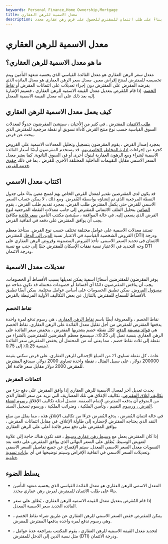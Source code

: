 ```yaml
---
keywords: Personal Finance,Home Ownership,Mortgage
title: معدل الاسمية للرهن العقاري
description: معدل سعر الرهن العقاري هو معدل الفائدة القياسي الذي يحسبه متعهد التأمين بناءً على طلب ائتمان للمقترض للحصول على قرض رهن عقاري محدد.
---
```


# معدل الاسمية للرهن العقاري
## ما هو معدل الاسمية للرهن العقاري؟

معدل سعر الرهن العقاري هو معدل الفائدة القياسي الذي يحسبه متعهد التأمين ويتم تخصيصه للمقترض لمنتج إقراض معين. معدل سعر الرهن العقاري هو معدل الفائدة الذي يفرضه المقرض على المقترض دون إجراء تعديلات على ائتمانات المقرض أو [نقاط الخصم](/discountpoints). إذا قام المُقرض بتعديل معدل القيمة الاسمية للرهن العقاري ، فسيتم الإشارة إليه بعد ذلك على أنه معدل القيمة الاسمية المعدل.

## كيف يعمل معدل الاسمية للرهن العقاري

[طلب الائتمان](/credit-application) للمقترض . في كثير من الأحيان ، سينشئ المقرضون جدولًا لمعدلات السوق القياسية حسب نوع منتج القرض كأداة تسويق أو نقطة مرجعية للمقترض الذي يبحث عن قرض.

بمجرد إصدار القرض ، يقوم المقرضون بتسجيل وتحليل المعدلات الاسمية على القروض كجزء من إجراءات [إدارة المخاطر الخاصة بهم](/riskmanagement). قد يستخدم المقرضون أيضًا أسعار الفائدة الاسمية لشراء وبيع الرهون العقارية لبنوك أخرى أو في السوق الثانوية. كما يعتبر معدل السعر الاسمي مقابل التقييمات الداخلية المختلفة الأخرى للقرض ، بما في ذلك [حقوق خدمة القرض](/loan_servicing).

## اكتتاب معدل الاسمي

قد يكون لدى المقترضين تقدير لمعدل القرض الخاص بهم لمنتج معين بناءً على جدول النقطة المرجعية الذي تم إنشاؤه بواسطة المُقرض. ومع ذلك ، لا يمكن حساب السعر الاسمي للقرض حتى يكمل المقترض طلب القرض. بمجرد تقديم طلب القرض ، يقوم [الضامن](/underwriter) بتحليل الملف الائتماني للمقترض إلى جانب معدلات النقطة المرجعية لنوع القرض الذي يسعى إليه. في حالة الموافقة ، سيُنشئ مكتتب التأمين [سعر فائدة](/interestrate) مكافئ يجب أن يوافق المقترض على دفعه في اتفاقية القرض.

تستند معدلات الاسمية على عوامل مختلفة تختلف حسب نوع القرض. ستأخذ معظم القروض الشخصية القياسية في الاعتبار نسبة [الدين إلى الدخل](/dti) للمقترض (DTI) ودرجة الائتمان في تحديد السعر الاسمي. تأخذ القروض المضمونة وقروض الرهن العقاري على وجه التحديد في الاعتبار نسبة نفقات الإسكان للمقترض جنبًا إلى جنب مع نسبة DTI ودرجة الائتمان.

## تعديلات معدل الاسمية

يوفر المقرضون للمقترضين أسعارًا اسمية يمكن تعديلها بسبب الأقساط أو الخصومات. يجب أن يناقش المقترضون دائمًا أي أقساط أو خصومات محتملة قد تكون متاحة مع [مسؤول القروض](/loanofficer). يمكن تطبيق الخصومات على أساس عوامل مختلفة. يمكن أيضًا تطبيق الأقساط للسماح للمقترض بالتنازل عن بعض التكاليف الأولية المرتبطة بالقرض.

### نقاط الخصم

نقاط الخصم ، والمعروفة أيضًا باسم [نقاط الرهن العقاري](/points) ، هي رسوم تدفع لمرة واحدة يدفعها المقترض للمقرض من أجل تقليل معدل الفائدة على الرهن العقاري. نقاط الخصم هي [فوائد مسبقة](/prepaidinterest) [الدفع](/prepaidinterest). لكل نقطة خصم يشتريها المقترض ، ينخفض سعر الفائدة على الرهن العقاري بنسبة تصل إلى 0.25٪. سيسمح معظم المقرضين للمقترضين بالشراء من نقطة إلى ثلاث نقاط خصم ، مما يعني أنه من المحتمل أن يخفض المقترض سعر الفائدة بنسبة 0.25٪ إلى 0.75٪

عادة ، كل نقطة تساوي 1٪ من المبلغ الإجمالي للرهن العقاري. على قرض سكني بقيمة 200000 دولار ، على سبيل المثال ، نقطة واحدة تساوي 2000 دولار. سيدفع المقترض للمقرض 2000 دولار مقابل سعر فائدة أقل.

### ائتمانات المقرض

يحدث تعديل آخر لمعدل الاسمية للرهن العقاري إذا وافق المقرض على دفع جزء من [تكاليف إغلاق المقترض](/closingcosts). تكاليف الإغلاق هي تلك المصاريف التي تزيد عن سعر العقار الذي من المتوقع أن يدفعه المقترض لإتمام الصفقة. تشمل أمثلة تكاليف الإغلاق [رسوم إنشاء القرض ، ورسوم](/origination-fee) التقييم ، وتأمين الملكية ، وضرائب الملكية ، ورسوم تسجيل السند.

في حالة ائتمان المُقرض ، يدفع المُقرض جزءًا من تكاليف الإغلاق هذه ، مما يقلل من مبلغ النقد الذي يحتاجه المقترض لإحضاره إلى طاولة الإغلاق. في مقابل ائتمانات المقرض ، يوافق المقترض على دفع سعر فائدة أعلى على الرهن العقاري.

إذا كان المقترض يعمل مع [وسيط رهن عقاري وسيط](/mortgagebroker) ، فقد تكون هناك حاجة إلى علاوة لتعويض الوسيط. يُطلق على السعر النهائي الذي يوافق المقترض على دفعه بعد التسويات معدل السعر الاسمي المعدل. سيتم الإفصاح عن جميع تفاصيل السعر الاسمي وتعديلات السعر الاسمي في اتفاقية الإقراض وسيتم توضيحها في أي [بيانات تسوية ختامية](/settlementstatement).

## يسلط الضوء

- المعدل الاسمي للرهن العقاري هو معدل الفائدة القياسي الذي يحسبه متعهد التأمين بناءً على طلب الائتمان للمقترض لقرض رهن عقاري محدد.

- إذا قام المُقرض بتعديل معدل القيمة الاسمية للرهن العقاري ، يُطلق على سعر الفائدة الجديد سعر الاسمية المعدل.

- يمكن للمقترض خفض السعر الاسمي للرهن العقاري عن طريق شراء نقاط الخصم ، وهي رسوم تدفع لمرة واحدة يدفعها المقترض للمقرض.

- لتحديد معدل القيمة الاسمية للرهن العقاري ، يقوم المكتتب بمراجعة عدة عوامل ، مثل نسبة الدين إلى الدخل للمقترض (DTI) ودرجة الائتمان.

